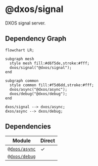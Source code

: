 # @dxos/signal

DXOS signal server.
## Dependency Graph
```mermaid
flowchart LR;

subgraph mesh
  style mesh fill:#d6f5de,stroke:#fff;
  dxos/signal("@dxos/signal");
end

subgraph common
  style common fill:#f5d6dd,stroke:#fff;
  dxos/async("@dxos/async");
  dxos/debug("@dxos/debug");
end

dxos/signal --> dxos/async;
dxos/async --> dxos/debug;
```
## Dependencies
| Module | Direct |
|---|---|
| [`@dxos/async`](../../../common/async/docs/README.md) | &check; |
| [`@dxos/debug`](../../../common/debug/docs/README.md) |  |
